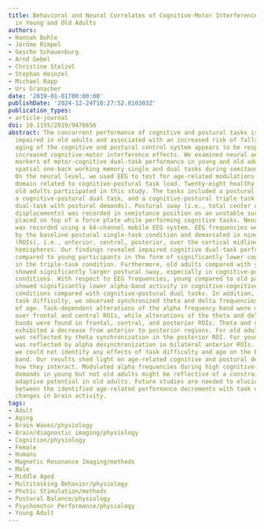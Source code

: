 ```yaml
---
title: Behavioral and Neural Correlates of Cognitive-Motor Interference during Multitasking
  in Young and Old Adults
authors:
- Hannah Bohle
- Jérôme Rimpel
- Gesche Schauenburg
- Arnd Gebel
- Christine Stelzel
- Stephan Heinzel
- Michael Rapp
- Urs Granacher
date: '2019-01-01T00:00:00'
publishDate: '2024-12-24T10:27:52.810303Z'
publication_types:
- article-journal
doi: 10.1155/2019/9478656
abstract: The concurrent performance of cognitive and postural tasks is particularly
  impaired in old adults and associated with an increased risk of falls. Biological
  aging of the cognitive and postural control system appears to be responsible for
  increased cognitive-motor interference effects. We examined neural and behavioral
  markers of motor-cognitive dual-task performance in young and old adults performing
  spatial one-back working memory single and dual tasks during semitandem stance.
  On the neural level, we used EEG to test for age-related modulations in the frequency
  domain related to cognitive-postural task load. Twenty-eight healthy young and 30
  old adults participated in this study. The tasks included a postural single task,
  a cognitive-postural dual task, and a cognitive-postural triple task (cognitive
  dual-task with postural demands). Postural sway (i.e., total center of pressure
  displacements) was recorded in semistance position on an unstable surface that was
  placed on top of a force plate while performing cognitive tasks. Neural activation
  was recorded using a 64-channel mobile EEG system. EEG frequencies were attenuated
  by the baseline postural single-task condition and demarcated in nine Regions-of-Interest
  (ROIs), i.e., anterior, central, posterior, over the cortical midline, and both
  hemispheres. Our findings revealed impaired cognitive dual-task performance in old
  compared to young participants in the form of significantly lower cognitive performance
  in the triple-task condition. Furthermore, old adults compared with young adults
  showed significantly larger postural sway, especially in cognitive-postural task
  conditions. With respect to EEG frequencies, young compared to old participants
  showed significantly lower alpha-band activity in cognitive-cognitive-postural triple-task
  conditions compared with cognitive-postural dual tasks. In addition, with increasing
  task difficulty, we observed synchronized theta and delta frequencies, irrespective
  of age. Task-dependent alterations of the alpha frequency band were most pronounced
  over frontal and central ROIs, while alterations of the theta and delta frequency
  bands were found in frontal, central, and posterior ROIs. Theta and delta synchronization
  exhibited a decrease from anterior to posterior regions. For old adults, task difficulty
  was reflected by theta synchronization in the posterior ROI. For young adults, it
  was reflected by alpha desynchronization in bilateral anterior ROIs. In addition,
  we could not identify any effects of task difficulty and age on the beta frequency
  band. Our results shed light on age-related cognitive and postural declines and
  how they interact. Modulated alpha frequencies during high cognitive-postural task
  demands in young but not old adults might be reflective of a constrained neural
  adaptive potential in old adults. Future studies are needed to elucidate associations
  between the identified age-related performance decrements with task difficulty and
  changes in brain activity.
tags:
- Adult
- Aging
- Brain Waves/physiology
- Brain/diagnostic imaging/physiology
- Cognition/physiology
- Female
- Humans
- Magnetic Resonance Imaging/methods
- Male
- Middle Aged
- Multitasking Behavior/physiology
- Photic Stimulation/methods
- Postural Balance/physiology
- Psychomotor Performance/physiology
- Young Adult
---
```

